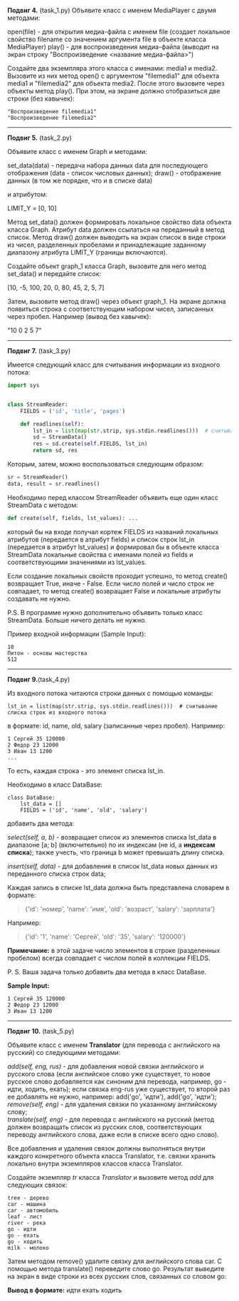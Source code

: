 **Подвиг 4.** (task_1.py)
Объявите класс с именем MediaPlayer с двумя методами:

open(file) - для открытия медиа-файла с именем file (создает локальное свойство filename со значением аргумента file в объекте класса MediaPlayer)
play() - для воспроизведения медиа-файла (выводит на экран строку "Воспроизведение <название медиа-файла>")

Создайте два экземпляра этого класса с именами: media1 и media2. Вызовите из них метод open() с аргументом "filemedia1" для объекта media1 и "filemedia2" для объекта media2. После этого вызовите через объекты метод play(). При этом, на экране должно отобразиться две строки (без кавычек):

```
"Воспроизведение filemedia1"
"Воспроизведение filemedia2"
```
---
**Подвиг 5.** (task_2.py)

Объявите класс с именем Graph и методами:

set_data(data) - передача набора данных data для последующего отображения (data - список числовых данных);
draw() - отображение данных (в том же порядке, что и в списке data)

и атрибутом:

LIMIT_Y = [0, 10]

Метод set_data() должен формировать локальное свойство data объекта класса Graph. Атрибут data должен ссылаться на переданный в метод список. Метод draw() должен выводить на экран список в виде строки из чисел, разделенных пробелами и принадлежащие заданному диапазону атрибута LIMIT_Y (границы включаются).

Создайте объект graph_1 класса Graph, вызовите для него метод set_data() и передайте список:

[10, -5, 100, 20, 0, 80, 45, 2, 5, 7]

Затем, вызовите метод draw() через объект graph_1. На экране должна появиться строка с соответствующим набором чисел, записанных через пробел. Например (вывод без кавычек):

"10 0 2 5 7"

---

**Подвиг 7.** (task_3.py)

 Имеется следующий класс для считывания информации из входного потока:

```python
import sys


class StreamReader:
    FIELDS = ('id', 'title', 'pages')

    def readlines(self):
        lst_in = list(map(str.strip, sys.stdin.readlines()))  # считывание списка строк из входного потока
        sd = StreamData()
        res = sd.create(self.FIELDS, lst_in)
        return sd, res
```

Которым, затем, можно воспользоваться следующим образом:

```python
sr = StreamReader()
data, result = sr.readlines()
```

Необходимо перед классом StreamReader объявить еще один класс StreamData с методом:

```python
def create(self, fields, lst_values): ...
```

который бы на входе получал кортеж FIELDS из названий локальных атрибутов (передается в атрибут fields) и список строк lst_in (передается в атрибут lst_values) и формировал бы в объекте класса StreamData локальные свойства с именами полей из fields и соответствующими значениями из lst_values.

Если создание локальных свойств проходит успешно, то метод create() возвращает True, иначе - False. Если число полей и число строк не совпадает, то метод create() возвращает False и локальные атрибуты создавать не нужно.

P.S. В программе нужно дополнительно объявить только класс StreamData. Больше ничего делать не нужно.

Пример входной информации (Sample Input):

```
10
Питон - основы мастерства
512
```

---

**Подвиг 9.**(task_4.py)

 Из входного потока читаются строки данных с помощью команды:

```
lst_in = list(map(str.strip, sys.stdin.readlines()))  # считывание списка строк из входного потока
```

в формате: id, name, old, salary (записанные через пробел). Например:

```
1 Сергей 35 120000
2 Федор 23 12000
3 Иван 13 1200
...
```

То есть, каждая строка - это элемент списка lst_in.

Необходимо в класс DataBase:

```
class DataBase:
    lst_data = []
    FIELDS = ('id', 'name', 'old', 'salary')
```

добавить два метода:

*select(self, a, b)* - возвращает список из элементов списка lst_data в диапазоне [a; b] (включительно) по их индексам (не id, а **индексам списка**); также учесть, что граница b может превышать длину списка.

*insert(self, data)* - для добавления в список lst_data новых данных из переданного списка строк data;

Каждая запись в списке lst_data должна быть представлена словарем в формате:

>{'id': 'номер', 'name': 'имя', 'old': 'возраст', 'salary': 'зарплата'}

Например:

>{'id': '1', 'name': 'Сергей', 'old': '35', 'salary': '120000'}

**Примечание:** в этой задаче число элементов в строке (разделенных пробелом) всегда совпадает с числом полей в коллекции FIELDS.

P. S. Ваша задача только добавить два метода в класс DataBase.

**Sample Input:**
```
1 Сергей 35 120000
2 Федор 23 12000
3 Иван 13 1200
```

---

**Подвиг 10.** (task_5.py)

Объявите класс с именем **Translator** (для перевода с английского на русский) со следующими методами:

*add(self, eng, rus)* - для добавления новой связки английского и русского слова (если английское слово уже существует, то новое русское слово добавляется как синоним для перевода, например, go - идти, ходить, ехать); если связка eng-rus уже существует, то второй раз ее добавлять не нужно, например:  add('go', 'идти'), add('go', 'идти');\
*remove(self, eng)* - для удаления связки по указанному английскому слову;\
*translate(self, eng)* - для перевода с английского на русский (метод должен возвращать список из русских слов, соответствующих переводу английского слова, даже если в списке всего одно слово).

Все добавления и удаления связок должны выполняться внутри каждого конкретного объекта класса Translator, т.е. связки хранить локально внутри экземпляров классов класса Translator.

Создайте экземпляр *tr* класса *Translator* и вызовите метод *add* для следующих связок:

```
tree - дерево
car - машина
car - автомобиль
leaf - лист
river - река
go - идти
go - ехать
go - ходить
milk - молоко
```

Затем методом remove() удалите связку для английского слова car. С помощью метода translate() переведите слово go. Результат выведите на экран в виде строки из всех русских слов, связанных со словом go:

**Вывод в формате:** идти ехать ходить
